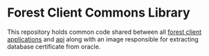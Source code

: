 # Forest Client Commons Library

This repository holds common code shared between all [forest client applications](https://github.com/bcgov/nr-forest-client) and [api](https://github.com/bcgov/nr-forest-client-api) along with an image responsible for extracting database certificate from oracle.


